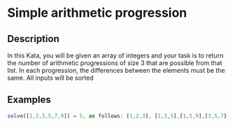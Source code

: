 # Simple arithmetic progression

## Description

In this Kata, you will be given an array of integers and your task is to return the number of arithmetic progressions of size 3 that are possible from that list. In each progression, the differences between the elements must be the same.
All inputs will be sorted

## Examples

```js
solve([1,2,3,5,7,9]) = 5, as follows: [1,2,3], [1,3,5],[1,5,9],[3,5,7], and [5,7,9].
```
